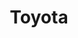 ---
title: Toyota
crosslinks:
- u_imguralbumbot
- youtubot
- ft86
- RoastMyCar
- AE86
- askcarsales
- unexpectedjihad
- autodetailing
- Autos
- DIY
- Celica
- knifeclub
- ToyotaTundra
- Serendipity
- Justrolledintotheshop
- COROLLA
- 4x4
- 4Runner
- PhotoshopRequest
- projectcar
---